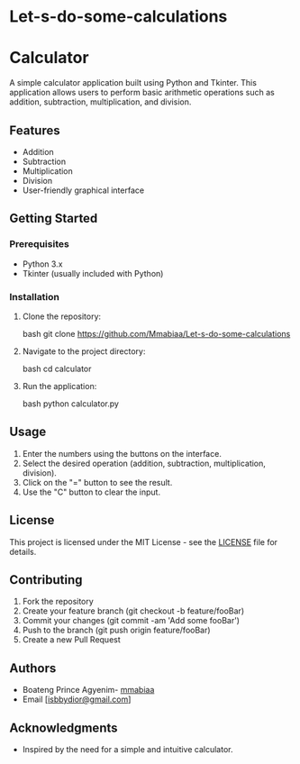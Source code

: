 # Let-s-do-some-calculations
# Calculator

A simple calculator application built using Python and Tkinter. This application allows users to perform basic arithmetic operations such as addition, subtraction, multiplication, and division.

## Features

- Addition
- Subtraction
- Multiplication
- Division
- User-friendly graphical interface

## Getting Started

### Prerequisites

- Python 3.x
- Tkinter (usually included with Python)

### Installation

1. Clone the repository:

    bash
    git clone https://github.com/Mmabiaa/Let-s-do-some-calculations
    

2. Navigate to the project directory:

    bash
    cd calculator
    

3. Run the application:

    bash
    python calculator.py
    

## Usage

1. Enter the numbers using the buttons on the interface.
2. Select the desired operation (addition, subtraction, multiplication, division).
3. Click on the "=" button to see the result.
4. Use the "C" button to clear the input.

## License

This project is licensed under the MIT License - see the [LICENSE](LICENSE) file for details.

## Contributing

1. Fork the repository
2. Create your feature branch (git checkout -b feature/fooBar)
3. Commit your changes (git commit -am 'Add some fooBar')
4. Push to the branch (git push origin feature/fooBar)
5. Create a new Pull Request

## Authors

- Boateng Prince Agyenim- [mmabiaa](https://github.com/mmabiaa)
- Email [isbbydior@gmail.com]

## Acknowledgments

- Inspired by the need for a simple and intuitive calculator.
